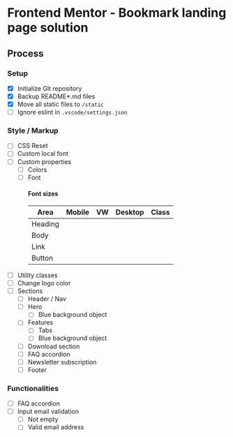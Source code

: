 # Frontend Mentor - Bookmark landing page solution

## Process

### Setup

- [x] Initialize Git repository
- [x] Backup README\*.md files
- [x] Move all static files to `/static`
- [ ] Ignore eslint in `.vscode/settings.json`

### Style / Markup

- [ ] CSS Reset
- [ ] Custom local font
- [ ] Custom properties
  - [ ] Colors
  - [ ] Font
    #### Font sizes
    | Area    | Mobile | VW  | Desktop | Class |
    | ------- | ------ | --- | ------- | ----- |
    | Heading |        |     |         |       |
    | Body    |        |     |         |       |
    | Link    |        |     |         |       |
    | Button  |        |     |         |       |
- [ ] Utility classes
- [ ] Change logo color
- [ ] Sections
  - [ ] Header / Nav
  - [ ] Hero
    - [ ] Blue background object
  - [ ] Features
    - [ ] Tabs
    - [ ] Blue background object
  - [ ] Download section
  - [ ] FAQ accordion
  - [ ] Newsletter subscription
  - [ ] Footer

### Functionalities

- [ ] FAQ accordion
- [ ] Input email validation
  - [ ] Not empty
  - [ ] Valid email address
